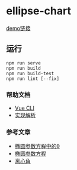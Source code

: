 # ellipse-chart


[demo链接](https://profitfrl.github.io/ellipse-chart/dist/)
## 运行

```shell
npm run serve
npm run build
npm run build-test
npm run lint [--fix]
```


### 帮助文档
- [Vue CLI](https://cli.vuejs.org/)
- [实现解析](https://juejin.cn/post/6992428387960619044/)

### 参考文章
- [椭圆参数方程中的θ](https://www.shuzhiduo.com/A/WpdKn84A5V/)
- [椭圆参数方程](https://jingyan.baidu.com/article/22a299b5c193a99e19376abe.html)
- [离心角](https://baike.baidu.com/item/%E7%A6%BB%E5%BF%83%E8%A7%92/9589009?fr=aladdin)

